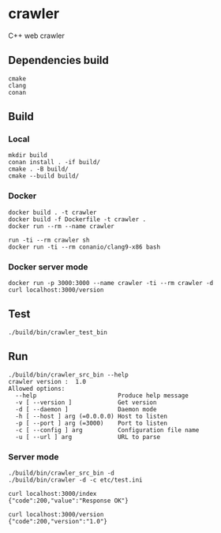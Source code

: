 # crawler

C++ web crawler

## Dependencies build

```
cmake
clang
conan
```

## Build

### Local

```
mkdir build
conan install . -if build/
cmake . -B build/
cmake --build build/
```

### Docker

```
docker build . -t crawler
docker build -f Dockerfile -t crawler .
docker run --rm --name crawler

run -ti --rm crawler sh
docker run -ti --rm conanio/clang9-x86 bash
```

### Docker server mode

```
docker run -p 3000:3000 --name crawler -ti --rm crawler -d
curl localhost:3000/version
```

## Test

```
./build/bin/crawler_test_bin
```

## Run

```
./build/bin/crawler_src_bin --help
crawler version :  1.0
Allowed options:
  --help                       Produce help message
  -v [ --version ]             Get version
  -d [ --daemon ]              Daemon mode
  -h [ --host ] arg (=0.0.0.0) Host to listen
  -p [ --port ] arg (=3000)    Port to listen
  -c [ --config ] arg          Configuration file name
  -u [ --url ] arg             URL to parse
```

### Server mode

```
./build/bin/crawler_src_bin -d
./build/bin/crawler -d -c etc/test.ini

curl localhost:3000/index
{"code":200,"value":"Response OK"}

curl localhost:3000/version
{"code":200,"version":"1.0"}
```
